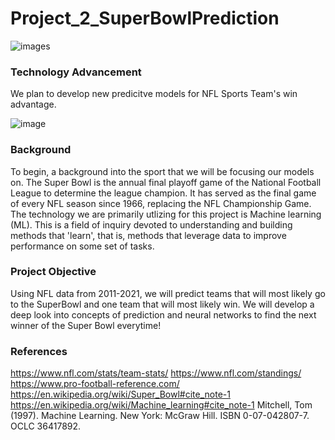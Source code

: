 # Project_2_SuperBowlPrediction
![images](https://user-images.githubusercontent.com/104388678/192389256-068e437e-7e6d-45c2-9dad-e50708e2fe8c.png) 

###  Technology Advancement 

We plan to develop new predicitve models for NFL Sports Team's win advantage. 

![image](https://user-images.githubusercontent.com/104388678/192389870-63ad38ed-45df-4367-9983-fda9954eb42b.png)

### Background

To begin, a background into the sport that we will be focusing our models on. The Super Bowl is the annual final playoff game of the National Football League to determine the league champion. It has served as the final game of every NFL season since 1966, replacing the NFL Championship Game. The technology we are primarily utlizing for this project is Machine learning (ML). This is a field of inquiry devoted to understanding and building methods that 'learn', that is, methods that leverage data to improve performance on some set of tasks.

### Project Objective 

Using NFL data from 2011-2021, we will predict teams that will most likely go to the SuperBowl and one team that will most likely win.  We will develop a deep look into concepts of prediction and neural networks to find the next winner of the Super Bowl everytime!

### References
https://www.nfl.com/stats/team-stats/
https://www.nfl.com/standings/
https://www.pro-football-reference.com/
https://en.wikipedia.org/wiki/Super_Bowl#cite_note-1
https://en.wikipedia.org/wiki/Machine_learning#cite_note-1
Mitchell, Tom (1997). Machine Learning. New York: McGraw Hill. ISBN 0-07-042807-7. OCLC 36417892.
